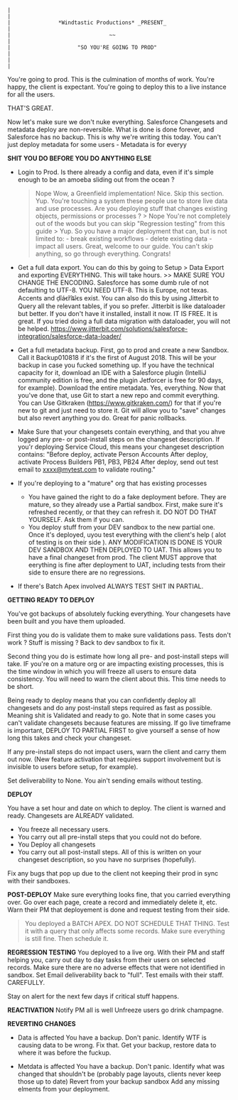~~~~~~~~~~~~~~~~~~~~~~~~~~~~~~~~~~~~~~~~~~~~~~~~~~~~~~~~~~~~~~~~~~~~~~~~~~~~~~~~~~~~~~~~
|                                                                                       |
|               *Windtastic Productions* _PRESENT_                                      |
|                               ~~                                                      |
|                     "SO YOU'RE GOING TO PROD"                                         |
|                                                                                       |
~~~~~~~~~~~~~~~~~~~~~~~~~~~~~~~~~~~~~~~~~~~~~~~~~~~~~~~~~~~~~~~~~~~~~~~~~~~~~~~~~~~~~~~~

You're going to prod. This is the culmination of months of work. You're happy, the client is expectant.
You're going to deploy this to a live instance for all the users.

THAT'S GREAT.

Now let's make sure we don't nuke everything.
Salesforce Changesets and metadata deploy are non-reversible. What is done is done forever, and Salesforce has no backup. This is why we're writing this today. You can't just deploy metadata for some users - Metadata is for everyy

**SHIT YOU DO BEFORE YOU DO ANYTHING ELSE**
- Login to Prod. Is there already a config and data, even if it's simple enough to be an amoeba sliding out from the ocean ?
	> Nope
		Wow, a Greenfield implementation! Nice. Skip this section.
	> Yup.
		You're touching a system these people use to store live data and use processes.
		Are you deploying stuff that changes existing objects, permissions or processes ?
		> Nope
			You're not completely out of the woods but you can skip "Regression testing" from this guide
		> Yup.
			So you have a major deployment that can, but is not limited to:
				- break existing workflows
				- delete existing data
				- impact all users.
			Great, welcome to our guide. You can't skip anything, so go through everything. Congrats!

- Get a full data export.
	You can do this by going to Setup > Data Export and exporting EVERYTHING. This will take hours.
		>> MAKE SURE YOU CHANGE THE ENCODING. Salesforce has some dumb rule of not defaulting to UTF-8. YOU NEED UTF-8. This is Europe, not texas. Accents and ḍîáꞓȑîȶîꞓs exist.
	You can also do this by using Jitterbit to Query all the relevant tables, if you so prefer. Jitterbit is like dataloader but better. If you don't have it installed, install it now. IT IS FREE. It is great. If you tried doing a full data migration with dataloader, you will not be helped. https://www.jitterbit.com/solutions/salesforce-integration/salesforce-data-loader/

- Get a full metadata backup.
	First, go to prod and create a new Sandbox. Call it Backup010818 if it's the first of August 2018. This will be your backup in case you fucked something up.
	If you have the technical capacity for it, download an IDE with a Salesforce plugin (IntelliJ community edition is free, and the plugin Jetforcer is free for 90 days, for example). Download the entire metadata. Yes, everything. Now that you've done that, use Git to start a new repo and commit everything. You can Use Gitkraken (https://www.gitkraken.com/) for that if you're new to git and just need to store it. Git will allow you to "save" changes but also revert anything you do. Great for panic rollbacks.

- Make Sure that your changesets contain everything, and that you ahve logged any pre- or post-install steps on the changeset description. If you'r deploying Service Cloud, this  means your changeset description contains:
	"Before deploy, activate Person Accounts
	After deploy, activate Process Builders PB1, PB3, PB24
	After deploy, send out test email to xxxx@mytest.com to validate routing."

- If you're deploying to a "mature" org that has existing processes
	- You have gained the right to do a fake deployment before. They are mature, so they already use a Partial sandbox.
	First, make sure it's refreshed recently, or that they can refresh it. DO NOT DO THAT YOURSELF. Ask them if you can.
	- You deploy stuff from your DEV sandbox to the new partial one. Once it's deployed, uyou test everything with the client's help ( alot of testing is on their side ).
	ANY MODIFICATION IS DONE IS YOUR DEV SANDBOX AND THEN DEPLOYED TO UAT.
	This allows you to have a final changeset from prod.
	The client MUST approve that eerything is fine after deployment to UAT, including tests from their side to ensure there are no regressions.

- If there's Batch Apex involved ALWAYS TEST SHIT IN PARTIAL.


**GETTING READY TO DEPLOY**

You've got backups of absolutely fucking everything.
Your changesets have been built and you have them uploaded.

First thing you do is validate them to make sure validations pass.
	Tests don't work ? Stuff is missing ? Back to dev sandbox to fix it.

Second thing you do is estimate how long all pre- and post-install steps will take.
	IF you're on a mature org or are impacting existing processes, this is the time window in which you will freeze all users to ensure data consistency. You will need to warn the client about this. This time needs to be short.

Being ready to deploy means that you can confidently deploy all changesets and do any post-install steps required as fast as possible. Meaning shit is Validated and ready to go. Note that in some cases you can't validate changesets because features are missing. If go live timeframe is important, DEPLOY TO PARTIAL FIRST to give yourself a sense of how long this takes and check your changeset.

If any pre-install steps do not impact users, warn the client and carry them out now. (New feature activation that requires support involvement but is invisible to users before setup, for example).

Set deliverability to None. You ain't sending emails without testing.

**DEPLOY**

You have a set hour and date on which to deploy.
The client is warned and ready.
Changesets are ALREADY validated.

- You freeze all necessary users.
- You carry out all pre-install steps that you could not do before.
- You Deploy all changesets
- You carry out all post-install steps.
All of this is written on your changeset description, so you have no surprises (hopefully).

Fix any bugs that pop up due to the client not keeping their prod in sync with their sandboxes.


**POST-DEPLOY**
Make sure everything looks fine, that you carried everything over.
Go over each page, create a record and immediately delete it, etc.
Warn their PM that deployement is done and request testing from their side.

> You deployed a BATCH APEX.
	DO NOT SCHEDULE THAT THING.
	Test it with a query that only affects some records.
	Make sure everything is still fine.
	Then schedule it.

**REGRESSION TESTING**
You deployed to a live org.
With their PM and staff helping you, carry out day to day tasks from their users on selected records. Make sure there are no adverse effects that were not identified in sandbox.
Set Email deliverability back to "full". Test emails with their staff. CAREFULLY.

Stay on alert for the next few days if critical stuff happens.

**REACTIVATION**
Notify PM all is well
Unfreeze users
go drink champagne.

**REVERTING CHANGES**
- Data is affected
	You have a backup. Don't panic.
	Identify WTF is causing data to be wrong.
	Fix that.
	Get your backup, restore data to where it was before the fuckup.

- Metdata is affected
	You have a backup. Don't panic.
	Identify what was changed that shouldn't be (probably page layouts, clients never keep those up to date)
	Revert from your backup sandbox
	Add any missing elments from your deployment.